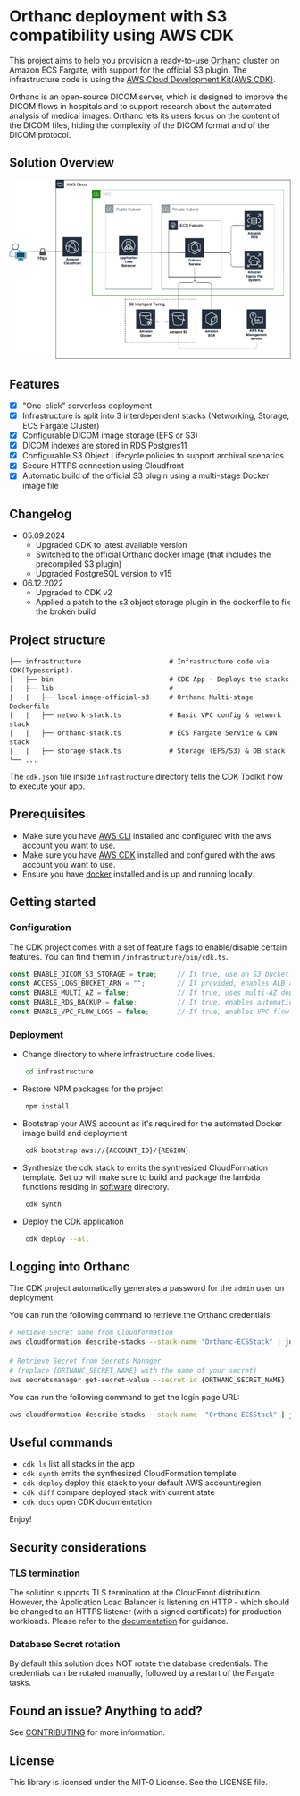 # Orthanc deployment with S3 compatibility using AWS CDK

This project aims to help you provision a ready-to-use [Orthanc](https://www.orthanc-server.com/) cluster on Amazon ECS Fargate, with support for the official S3 plugin. The infrastructure code is using the [AWS Cloud Development Kit(AWS CDK)](https://aws.amazon.com/cdk/).

Orthanc is an open-source DICOM server, which is designed to improve the DICOM flows in hospitals and to support research about the automated analysis of medical images. Orthanc lets its users focus on the content of the DICOM files, hiding the complexity of the DICOM format and of the DICOM protocol.

## Solution Overview
![](images/orthanc-solution.png)

## Features

- [x] "One-click" serverless deployment
- [x] Infrastructure is split into 3 interdependent stacks (Networking, Storage, ECS Fargate Cluster)
- [x] Configurable DICOM image storage (EFS or S3)
- [x] DICOM indexes are stored in RDS Postgres11
- [x] Configurable S3 Object Lifecycle policies to support archival scenarios
- [x] Secure HTTPS connection using Cloudfront
- [x] Automatic build of the official S3 plugin using a multi-stage Docker image file

## Changelog
- 05.09.2024
  - Upgraded CDK to latest available version
  - Switched to the official Orthanc docker image (that includes the precompiled S3 plugin)
  - Upgraded PostgreSQL version to v15
- 06.12.2022
  - Upgraded to CDK v2
  - Applied a patch to the s3 object storage plugin in the dockerfile to fix the broken build

## Project structure
    
    ├── infrastructure                      # Infrastructure code via CDK(Typescript).
    │   ├── bin                             # CDK App - Deploys the stacks  
    │   ├── lib                             #
    |   |   ├── local-image-official-s3     # Orthanc Multi-stage Dockerfile 
    |   |   ├── network-stack.ts            # Basic VPC config & network stack
    |   |   ├── orthanc-stack.ts            # ECS Fargate Service & CDN stack
    |   |   ├── storage-stack.ts            # Storage (EFS/S3) & DB stack
    └── ...

The `cdk.json` file inside `infrastructure` directory tells the CDK Toolkit how to execute your app.

## Prerequisites

- Make sure you have [AWS CLI](https://aws.amazon.com/cli/) installed and configured with the aws account you want to use.
- Make sure you have [AWS CDK](https://docs.aws.amazon.com/cdk/latest/guide/getting_started.html) installed and configured with the aws account you want to use.
- Ensure you have [docker](https://docs.docker.com/get-docker/) installed and is up and running locally.

## Getting started

### Configuration
The CDK project comes with a set of feature flags to enable/disable certain features. You can find them in `/infrastructure/bin/cdk.ts`.
```Javascript
const ENABLE_DICOM_S3_STORAGE = true;     // If true, use an S3 bucket as the DICOM image store, otherwise use EFS
const ACCESS_LOGS_BUCKET_ARN = "";        // If provided, enables ALB access logs using the specified bucket ARN
const ENABLE_MULTI_AZ = false;            // If true, uses multi-AZ deployment for RDS and ECS
const ENABLE_RDS_BACKUP = false;          // If true, enables automatic backup for RDS
const ENABLE_VPC_FLOW_LOGS = false;       // If true, enables VPC flow logs to CloudWatch
```

### Deployment

- Change directory to where infrastructure code lives.
```bash
    cd infrastructure
```

- Restore NPM packages for the project
```bash
    npm install
```

- Bootstrap your AWS account as it's required for the automated Docker image build and deployment
```bash
    cdk bootstrap aws://{ACCOUNT_ID}/{REGION}
```

- Synthesize the cdk stack to emits the synthesized CloudFormation template. Set up will make sure to build and package 
  the lambda functions residing in [software](/software) directory.
```bash
    cdk synth
```

- Deploy the CDK application
```bash
    cdk deploy --all
```

## Logging into Orthanc
The CDK project automatically generates a password for the `admin` user on deployment.

You can run the following command to retrieve the Orthanc credentials:
```bash
# Retieve Secret name from Cloudformation
aws cloudformation describe-stacks --stack-name "Orthanc-ECSStack" | jq -r '.Stacks | .[] | .Outputs[] | select(.OutputKey | test(".*OrthancCredentialsName.*")) | .OutputValue'

# Retrieve Secret from Secrets Manager
# (replace {ORTHANC_SECRET_NAME} with the name of your secret)
aws secretsmanager get-secret-value --secret-id {ORTHANC_SECRET_NAME} | jq -r ".SecretString"
```
You can run the following command to get the login page URL:
```bash
aws cloudformation describe-stacks --stack-name  "Orthanc-ECSStack" | jq -r '.Stacks | .[] | .Outputs[] | select(.OutputKey | test(".*OrthancURL.*")) | .OutputValue'  
```

## Useful commands

 * `cdk ls`          list all stacks in the app
 * `cdk synth`       emits the synthesized CloudFormation template
 * `cdk deploy`      deploy this stack to your default AWS account/region
 * `cdk diff`        compare deployed stack with current state
 * `cdk docs`        open CDK documentation

Enjoy!

## Security considerations

### TLS termination
The solution supports TLS termination at the CloudFront distribution. However, the Application Load Balancer is listening on HTTP - which should be changed to an HTTPS listener (with a signed certificate) for production workloads. Please refer to the [documentation](https://docs.aws.amazon.com/elasticloadbalancing/latest/application/create-https-listener.html) for guidance.

### Database Secret rotation
By default this solution does NOT rotate the database credentials. The credentials can be rotated manually, followed by a restart of the Fargate tasks.

## Found an issue? Anything to add?
See [CONTRIBUTING](CONTRIBUTING.md#security-issue-notifications) for more information.

## License

This library is licensed under the MIT-0 License. See the LICENSE file.
